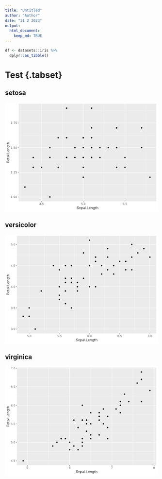 ```yaml
---
title: "Untitled"
author: "Author"
date: "21 2 2023"
output: 
  html_document:
    keep_md: TRUE
---
```





```r
df <- datasets::iris %>% 
  dplyr::as_tibble()
```

# Test {.tabset}




## setosa


![](report_files/figure-html/species_loop-setosa-1.png)<!-- -->


## versicolor


![](report_files/figure-html/species_loop-versicolor-1.png)<!-- -->


## virginica


![](report_files/figure-html/species_loop-virginica-1.png)<!-- -->
